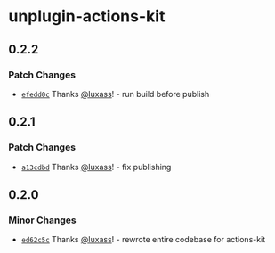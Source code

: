 # unplugin-actions-kit

## 0.2.2

### Patch Changes

- [`efedd0c`](https://github.com/luxass/actions-kit/commit/efedd0cf1448c1d480cddde2ef43a3939b325be6) Thanks [@luxass](https://github.com/luxass)! - run build before publish

## 0.2.1

### Patch Changes

- [`a13cdbd`](https://github.com/luxass/actions-kit/commit/a13cdbd702cb5499dd5d08c47fd69b7ef1afaa90) Thanks [@luxass](https://github.com/luxass)! - fix publishing

## 0.2.0

### Minor Changes

- [`ed62c5c`](https://github.com/luxass/actions-kit/commit/ed62c5c7755ae589636ba1aca5ac11896ca09283) Thanks [@luxass](https://github.com/luxass)! - rewrote entire codebase for actions-kit

